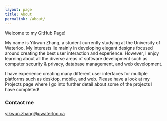 ```yaml
---
layout: page
title: About
permalink: /about/
---
```


Welcome to my GitHub Page!

My name is Yikwun Zhang, a student currently studying at the University of Waterloo.
My interests lie mainly in developing elegant designs focused around creating the best user interaction and experience.
However, I enjoy learning about all the diverse areas of software development such as computer security & privacy, database management, and web development.

I have experience creating many different user interfaces for multiple platforms such as desktop, mobile, and web. Please have a look at my Projects page where I go into further detail about some of the projects I have completed!

### Contact me

[yikwun.zhang@uwaterloo.ca](mailto:email@domain.com)

